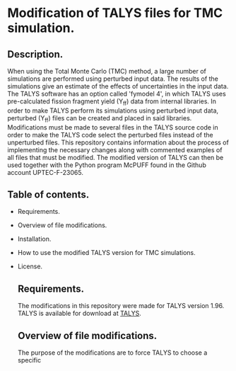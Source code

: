 # Modification of TALYS files for TMC simulation.


## Description.


When using the Total Monte Carlo (TMC) method, a large number of simulations are performed using perturbed input data. The results of the simulations give an estimate of the effects of uncertainties in the input data. The TALYS software has an option called 'fymodel 4', in which TALYS uses pre-calculated fission fragment yield (Y<sub>ff</sub>) data from internal libraries. In order to make TALYS perform its simulations using perturbed input data, perturbed (Y<sub>ff</sub>) files can be created and placed in said libraries. Modifications must be made to several files in the TALYS source code in order to make the TALYS code select the perturbed files instead of the unperturbed files. This repository contains information about the process of implementing the necessary changes along with commented examples of all files that must be modified. The modified version of TALYS can then be used together with the Python program McPUFF found in the Github account UPTEC-F-23065.

## Table of contents.


- Requirements.
- Overview of file modifications.
- Installation.
- How to use the modified TALYS version for TMC simulations.
- License.

  ## Requirements.

  The modifications in this repository were made for TALYS version 1.96. TALYS is available for download at [TALYS](https://tendl.web.psi.ch/tendl_2021/talys.html).

  ## Overview of file modifications.

  The purpose of the modifications are to force TALYS to choose a specific 

  



